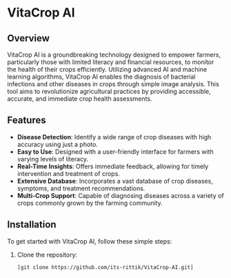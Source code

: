 # VitaCrop AI

## Overview
VitaCrop AI is a groundbreaking technology designed to empower farmers, particularly those with limited literacy and financial resources, to monitor the health of their crops efficiently. Utilizing advanced AI and machine learning algorithms, VitaCrop AI enables the diagnosis of bacterial infections and other diseases in crops through simple image analysis. This tool aims to revolutionize agricultural practices by providing accessible, accurate, and immediate crop health assessments.

## Features
- **Disease Detection**: Identify a wide range of crop diseases with high accuracy using just a photo.
- **Easy to Use**: Designed with a user-friendly interface for farmers with varying levels of literacy.
- **Real-Time Insights**: Offers immediate feedback, allowing for timely intervention and treatment of crops.
- **Extensive Database**: Incorporates a vast database of crop diseases, symptoms, and treatment recommendations.
- **Multi-Crop Support**: Capable of diagnosing diseases across a variety of crops commonly grown by the farming community.

## Installation
To get started with VitaCrop AI, follow these simple steps:

1. Clone the repository:
   ```bash
   [git clone https://github.com/its-rittik/VitaCrop-AI.git]
